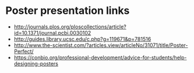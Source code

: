 # Poster presentation links

* http://journals.plos.org/ploscollections/article?id=10.1371/journal.pcbi.0030102
* http://guides.library.ucsc.edu/c.php?g=119671&p=781516
* http://www.the-scientist.com/?articles.view/articleNo/31071/title/Poster-Perfect/
* https://conbio.org/professional-development/advice-for-students/help-designing-posters